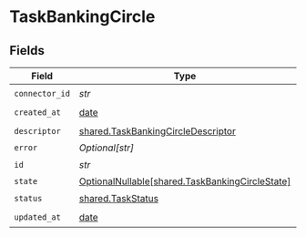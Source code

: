 # TaskBankingCircle


## Fields

| Field                                                                                            | Type                                                                                             | Required                                                                                         | Description                                                                                      |
| ------------------------------------------------------------------------------------------------ | ------------------------------------------------------------------------------------------------ | ------------------------------------------------------------------------------------------------ | ------------------------------------------------------------------------------------------------ |
| `connector_id`                                                                                   | *str*                                                                                            | :heavy_check_mark:                                                                               | N/A                                                                                              |
| `created_at`                                                                                     | [date](https://docs.python.org/3/library/datetime.html#date-objects)                             | :heavy_check_mark:                                                                               | N/A                                                                                              |
| `descriptor`                                                                                     | [shared.TaskBankingCircleDescriptor](../../models/shared/taskbankingcircledescriptor.md)         | :heavy_check_mark:                                                                               | N/A                                                                                              |
| `error`                                                                                          | *Optional[str]*                                                                                  | :heavy_minus_sign:                                                                               | N/A                                                                                              |
| `id`                                                                                             | *str*                                                                                            | :heavy_check_mark:                                                                               | N/A                                                                                              |
| `state`                                                                                          | [OptionalNullable[shared.TaskBankingCircleState]](../../models/shared/taskbankingcirclestate.md) | :heavy_minus_sign:                                                                               | N/A                                                                                              |
| `status`                                                                                         | [shared.TaskStatus](../../models/shared/taskstatus.md)                                           | :heavy_check_mark:                                                                               | N/A                                                                                              |
| `updated_at`                                                                                     | [date](https://docs.python.org/3/library/datetime.html#date-objects)                             | :heavy_check_mark:                                                                               | N/A                                                                                              |